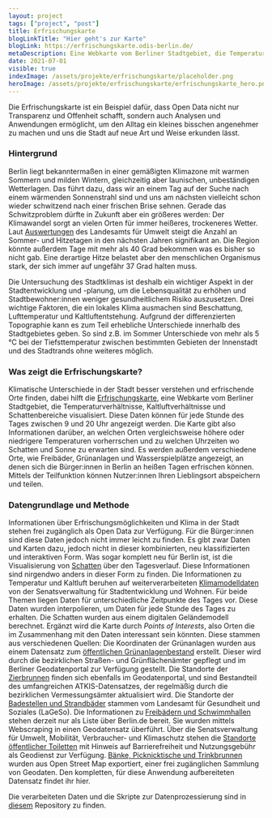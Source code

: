 ```yaml
---
layout: project
tags: ["project", "post"]
title: Erfrischungskarte
blogLinkTitle: "Hier geht's zur Karte"
blogLink: https://erfrischungskarte.odis-berlin.de/
metaDescription: Eine Webkarte vom Berliner Stadtgebiet, die Temperatur, kühlen Wind und Schattenbereiche anzeigt
date: 2021-07-01
visible: true
indexImage: /assets/projekte/erfrischungskarte/placeholder.png
heroImage: /assets/projekte/erfrischungskarte/erfrischungskarte_hero.png
---
```


Die Erfrischungskarte ist ein Beispiel dafür, dass Open Data nicht nur Transparenz und Offenheit schafft, sondern auch Analysen und Anwendungen ermöglicht, um den Alltag ein kleines bisschen angenehmer zu machen und uns die Stadt auf neue Art und Weise erkunden lässt.

### Hintergrund

Berlin liegt bekanntermaßen in einer gemäßigten Klimazone mit warmen Sommern und milden Wintern, gleichzeitig aber launischen, unbeständigen Wetterlagen. Das führt dazu, dass wir an einem Tag auf der Suche nach einem wärmenden Sonnenstrahl sind und uns am nächsten vielleicht schon wieder schwitzend nach einer frischen Brise sehnen.
Gerade das Schwitzproblem dürfte in Zukunft aber ein größeres werden: Der Klimawandel sorgt an vielen Orten für immer heißeres, trockeneres Wetter. Laut [Auswertungen](https://www.rbb24.de/panorama/thema/2019/klimawandel/beitraege/hintergrund-glossar-klimawandel-szenario-rcp-berlin-brandenburg.html) des Landesamts für Umwelt steigt die Anzahl an Sommer- und Hitzetagen in den nächsten Jahren signifikant an. Die Region könnte außerdem Tage mit mehr als 40 Grad bekommen was es bisher so nicht gab. Eine derartige Hitze belastet aber den menschlichen Organismus stark, der sich immer auf ungefähr 37 Grad halten muss.

Die Untersuchung des Stadtklimas ist deshalb ein wichtiger Aspekt in der Stadtentwicklung und -planung, um die Lebensqualität zu erhöhen und Stadtbewohner:innen weniger gesundheitlichem Risiko auszusetzen. Drei wichtige Faktoren, die ein lokales Klima ausmachen sind Beschattung, Lufttemperatur und Kaltluftentstehung.
Aufgrund der differenzierten Topographie kann es zum Teil erhebliche Unterschiede innerhalb des Stadtgebietes geben. So sind z.B. im Sommer Unterschiede von mehr als 5 °C bei der Tiefsttemperatur zwischen bestimmten Gebieten der Innenstadt und des Stadtrands ohne weiteres möglich.

### Was zeigt die Erfrischungskarte?

Klimatische Unterschiede in der Stadt besser verstehen und erfrischende Orte finden, dabei hilft die [Erfrischungskarte](https://erfrischungskarte.odis-berlin.de/), eine Webkarte vom Berliner Stadtgebiet, die Temperaturverhältnisse, Kaltluftverhältnisse und Schattenbereiche visualisiert. Diese Daten können für jede Stunde des Tages zwischen 9 und 20 Uhr angezeigt werden. Die Karte gibt also Informationen darüber, an welchen Orten vergleichsweise höhere oder niedrigere Temperaturen vorherrschen und zu welchen Uhrzeiten wo Schatten und Sonne zu erwarten sind. Es werden außerdem verschiedene Orte, wie Freibäder, Grünanlagen und Wasserspielplätze angezeigt, an denen sich die Bürger:innen in Berlin an heißen Tagen erfrischen können. Mittels der Teilfunktion können Nutzer:innen Ihren Lieblingsort abspeichern und teilen.

### Datengrundlage und Methode

Informationen über Erfrischungsmöglichkeiten und Klima in der Stadt stehen frei zugänglich als Open Data zur Verfügung. Für die Bürger:innen sind diese Daten jedoch nicht immer leicht zu finden. Es gibt zwar Daten und Karten dazu, jedoch nicht in dieser kombinierten, neu klassifizierten und interaktiven Form. Was sogar komplett neu für Berlin ist, ist die Visualisierung von [Schatten](https://fbinter.stadt-berlin.de/fb/index.jsp?loginkey=zoomStart&mapId=k_dom@senstadt&bbox=387046,5818588,391547,5821400) über den Tagesverlauf. Diese Informationen sind nirgendwo anders in dieser Form zu finden. Die Informationen zu Temperatur und Kaltluft beruhen auf weiterverarbeiteten [Klimamodelldaten](https://www.berlin.de/umweltatlas/klima/klimaanalyse/2014/karten/) von der Senatsverwaltung für Stadtentwicklung und Wohnen. Für beide Themen liegen Daten für unterschiedliche Zeitpunkte des Tages vor. Diese Daten wurden interpolieren, um Daten für jede Stunde des Tages zu erhalten. Die Schatten wurden aus einem digitalen Geländemodell berechnet. Ergänzt wird die Karte durch _Points of Interests_, also Orten die im Zusammenhang mit den Daten interessant sein könnten. Diese stammen aus verschiedenen Quellen: Die Koordinaten der Grünanlagen wurden aus einem Datensatz zum [öffentlichen Grünanlagenbestand](https://daten.berlin.de/datensaetze/grünanlagenbestand-berlin-einschl-der-öffentlichen-spielplätze-grünanlagen-wfs) erstellt. Dieser wird durch die bezirklichen Straßen- und Grünflächenämter gepflegt und im Berliner Geodatenportal zur Verfügung gestellt. Die Standorte der [Zierbrunnen](https://daten.berlin.de/datensaetze/atkis-sonstiges-bauwerk-oder-sonstige-einrichtung-punkte-wfs) finden sich ebenfalls im Geodatenportal, und sind Bestandteil des umfangreichen ATKIS-Datensatzes, der regelmäßig durch die bezirklichen Vermessungsämter aktualisiert wird. Die Standorte der [Badestellen und Strandbäder](https://daten.berlin.de/datensaetze/liste-der-badestellen) stammen vom Landesamt für Gesundheit und Soziales (LaGeSo). Die Informationen zu [Freibädern und Schwimmhallen](https://www.berlin.de/special/sport-und-fitness/schwimmen/schwimmbad/a-z/) stehen derzeit nur als Liste über Berlin.de bereit. Sie wurden mittels Webscraping in einen Geodatensatz überführt. Über die Senatsverwaltung für Umwelt, Mobilität, Verbraucher- und Klimaschutz stehen die [Standorte öffentlicher Toiletten](https://fbinter.stadt-berlin.de/fb/wms/senstadt/k_toiletten) mit Hinweis auf Barrierefreiheit und Nutzungsgebühr als Geodienst zur Verfügung. [Bänke, Picknicktische und Trinkbrunnen](https://overpass-turbo.eu) wurden aus Open Street Map exportiert, einer frei zugänglichen Sammlung von Geodaten. Den kompletten, für diese Anwendung aufbereiteten Datensatz findet ihr hier.

Die verarbeiteten Daten und die Skripte zur Datenprozessierung sind in [diesem](https://github.com/technologiestiftung/erfrischungskarte-daten) Repository zu finden.
